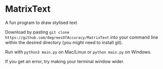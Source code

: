 # MatrixText
A fun program to draw stylised text

Download by pasting `git clone https://github.com/degreesOfAccuracy/MatrixText` into your command line within the desired directory (you might need to install git).

Run with `python3 main.py` on Mac/Linux or `python main.py` on Windows.

If you get an error, try making your terminal window wider.